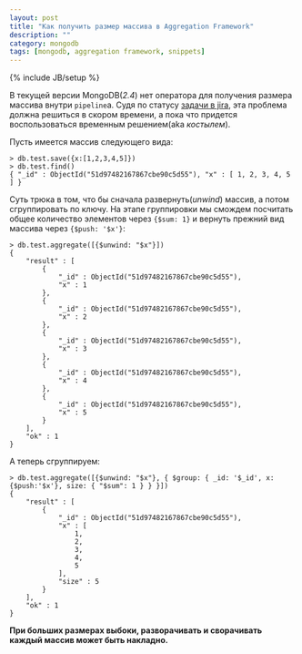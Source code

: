 ```yaml
---
layout: post
title: "Как получить размер массива в Aggregation Framework"
description: ""
category: mongodb
tags: [mongodb, aggregation framework, snippets]
---
```

{% include JB/setup %}

В текущей версии MongoDB(*2.4*) нет оператора для получения размера массива внутри `pipeline`a. Судя по статусу [задачи в jira](https://jira.mongodb.org/browse/SERVER-4899), эта проблема должна решиться в скором времени, а пока что придется воспользоваться временным решением(aka *костылем*). 

Пусть имеется массив следующего вида: 


    > db.test.save({x:[1,2,3,4,5]})
    > db.test.find()
    { "_id" : ObjectId("51d97482167867cbe90c5d55"), "x" : [ 1, 2, 3, 4, 5 ] }
    
Суть трюка в том, что бы сначала развернуть(*unwind*) массив, а потом сгруппировать по ключу. На этапе группировки мы смождем посчитать общее количество элементов через `{$sum: 1}` и вернуть прежний вид массива через `{$push: '$x'}`:

    > db.test.aggregate([{$unwind: "$x"}])
    {
    	"result" : [
    		{
    			"_id" : ObjectId("51d97482167867cbe90c5d55"),
    			"x" : 1
    		},
    		{
    			"_id" : ObjectId("51d97482167867cbe90c5d55"),
    			"x" : 2
    		},
    		{
    			"_id" : ObjectId("51d97482167867cbe90c5d55"),
    			"x" : 3
    		},
    		{
    			"_id" : ObjectId("51d97482167867cbe90c5d55"),
    			"x" : 4
    		},
    		{
    			"_id" : ObjectId("51d97482167867cbe90c5d55"),
    			"x" : 5
    		}
    	],
    	"ok" : 1
    }
    
А теперь сгруппируем:

    > db.test.aggregate([{$unwind: "$x"}, { $group: { _id: '$_id', x:{$push:'$x'}, size: { "$sum": 1 } } }])
    {
    	"result" : [
    		{
    			"_id" : ObjectId("51d97482167867cbe90c5d55"),
    			"x" : [
    				1,
    				2,
    				3,
    				4,
    				5
    			],
    			"size" : 5
    		}
    	],
    	"ok" : 1
    }

**При больших размерах выбоки, разворачивать и сворачивать каждый массив может быть накладно.**